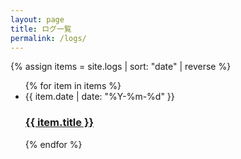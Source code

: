 ```yaml
---
layout: page
title: ログ一覧
permalink: /logs/
---
```


{% assign items = site.logs | sort: "date" | reverse %}

<ul class="post-list">
{% for item in items %}
  <li>
    <span class="post-meta">{{ item.date | date: "%Y-%m-%d" }}</span>
    <h3><a href="{{ item.url | relative_url }}">{{ item.title }}</a></h3>
  </li>
{% endfor %}
</ul>
